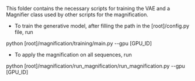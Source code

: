 This folder contains the necessary scripts for training the VAE and a Magnifier class used by other scripts for the magnification.

- To train the generative model, after filling the path in the [root]/config.py file, run

python [root]/magnification/training/main.py --gpu [GPU_ID]

- To apply the magnification on all sequences, run

python [root]/magnification/run_magnification/run_magnification.py --gpu [GPU_ID]



